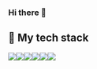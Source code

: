 ### Hi there 👋


## 📖 My tech stack
<img src="https://img.shields.io/badge/JAVA-E97627?style=plastic&logo=IntelliJ%20IDEA&logoColor=white"><img src="https://img.shields.io/badge/Spring-6DB33F?style=plastic&logo=Spring&logoColor=white"><img src="https://img.shields.io/badge/apache tomcat-F8DC75?style=plastic&logo=apachetomcat&logoColor=black"><img src="https://img.shields.io/badge/MySQL-4479A1?style=plastic&logo=MySQL&logoColor=white"><img src="https://img.shields.io/badge/github-181717?style=plastic&logo=github&logoColor=white"><img src="https://img.shields.io/badge/macOS-E6E6E6?style=plastic&logo=macOS&logoColor=black">





